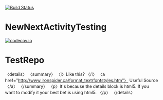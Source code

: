 
[![Build Status](https://travis-ci.com/RajaNarayananWidas/TestRepo.svg?branch=master)](https://travis-ci.com/RajaNarayananWidas/TestRepo.svg?branch=master) 
# NewNextActivityTesting
[![codecov.io](https://codecov.io/gh/RajaNarayananWidas/TestRepo/branch/master/graph/badge.svg)](https://codecov.io/gh/RajaNarayananWidas/TestRepo/branch/master)
# TestRepo

 〈details〉
〈summary〉
〈i〉Like this? 〈/i〉
〈a href="http://www.ironspider.ca/format_text/fontstyles.htm"〉
Useful Source〈/a〉
〈/summary〉
〈p〉It's because the details block is html5. If you want to modify it your best bet is using html5. 〈/p〉
〈/details〉
